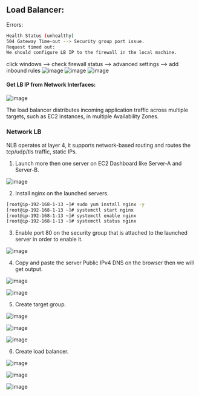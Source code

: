 ## Load Balancer:

Errors:
````sh
Health Status (unhealthy)
504 Gateway Time-out --> Security group port issue.
Request timed out:
We should configure LB IP to the firewall in the local machine.
````
click windows --> check firewall status --> advanced settings --> add inbound rules
![image](https://github.com/shivardy0692/AWS/assets/48147995/514d19dd-00a9-4c42-8207-7b91f0856974)
![image](https://github.com/shivardy0692/AWS/assets/48147995/70da9239-9b77-4aeb-9b41-3d116785a7aa)
![image](https://github.com/shivardy0692/AWS/assets/48147995/4d5d87d2-d20c-45b5-ac88-58cb96bd250a)

#### Get LB IP from Network Interfaces:

![image](https://github.com/shivardy0692/AWS/assets/48147995/91410c4f-a544-4ee5-805f-21efd73cf574)


The load balancer distributes incoming application traffic across multiple targets, such as EC2 instances, in multiple Availability Zones.

### Network LB

NLB operates at layer 4, it supports network-based routing and routes the tcp/udp/tls traffic, static IPs.

1) Launch more then one server on EC2 Dashboard like Server-A and Server-B.

![image](https://user-images.githubusercontent.com/48147995/225862324-4e06aef0-9f97-4e1f-9861-693b77f531dc.png)

2) Install nginx on the launched servers.

````sh
[root@ip-192-168-1-13 ~]# sudo yum install nginx -y
[root@ip-192-168-1-13 ~]# systemctl start nginx
[root@ip-192-168-1-13 ~]# systemctl enable nginx
[root@ip-192-168-1-13 ~]# systemctl status nginx
````

3) Enable port 80 on the security group that is attached to the launched server in order to enable it.

![image](https://user-images.githubusercontent.com/48147995/225899192-91a29688-b5dc-4612-827e-354469aac5a6.png)

4) Copy and paste the server Public IPv4 DNS on the browser then we will get output.

![image](https://user-images.githubusercontent.com/48147995/225900411-caebde32-1338-4d55-9c5a-6bd81974e29f.png)

![image](https://user-images.githubusercontent.com/48147995/225900598-5b6ee297-f005-46a4-9f9d-538cb90c18bf.png)

5) Create target group.

![image](https://user-images.githubusercontent.com/48147995/225902039-256e1a46-e87f-488a-b241-628b3a819d7e.png)

![image](https://user-images.githubusercontent.com/48147995/225902244-7c9d8eb0-8784-496c-8f9b-7c55d14b2214.png)

![image](https://user-images.githubusercontent.com/48147995/225902612-6f148040-e747-43c0-b6ca-404f2ba1763d.png)

6) Create load balancer.

![image](https://user-images.githubusercontent.com/48147995/225903993-e6079951-9e39-46e9-a055-25709ee24946.png)

![image](https://user-images.githubusercontent.com/48147995/225904482-6809685a-083b-4703-a14a-e3cbdfe0db24.png)

![image](https://user-images.githubusercontent.com/48147995/225905038-4e53b2c2-ea44-475a-af34-41d868795805.png)


